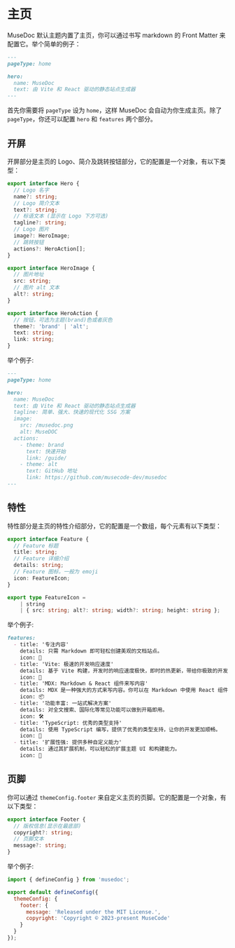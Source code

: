 # 主页

MuseDoc 默认主题内置了主页，你可以通过书写 markdown 的 Front Matter 来配置它。举个简单的例子：

```md
---
pageType: home

hero:
  name: MuseDoc
  text: 由 Vite 和 React 驱动的静态站点生成器
---
```

首先你需要将 `pageType` 设为 `home`，这样 MuseDoc 会自动为你生成主页。除了 `pageType`，你还可以配置 `hero` 和 `features` 两个部分。

## 开屏

开屏部分是主页的 Logo、简介及跳转按钮部分，它的配置是一个对象，有以下类型：

```ts
export interface Hero {
  // Logo 名字
  name?: string;
  // Logo 简介文本
  text?: string;
  // 标语文本 (显示在 Logo 下方可选)
  tagline?: string;
  // Logo 图片
  image?: HeroImage;
  // 跳转按钮
  actions?: HeroAction[];
}

export interface HeroImage {
  // 图片地址
  src: string;
  // 图片 alt 文本
  alt?: string;
}

export interface HeroAction {
  // 按钮，可选为主题(brand)色或者灰色
  theme?: 'brand' | 'alt';
  text: string;
  link: string;
}
```

举个例子:

```md
---
pageType: home

hero:
  name: MuseDoc
  text: 由 Vite 和 React 驱动的静态站点生成器
  tagline: 简单、强大、快速的现代化 SSG 方案
  image:
    src: /musedoc.png
    alt: MuseDOC
  actions:
    - theme: brand
      text: 快速开始
      link: /guide/
    - theme: alt
      text: GitHub 地址
      link: https://github.com/musecode-dev/musedoc
---
```

## 特性

特性部分是主页的特性介绍部分，它的配置是一个数组，每个元素有以下类型：

```ts
export interface Feature {
  // Feature 标题
  title: string;
  // Feature 详细介绍
  details: string;
  // Feature 图标，一般为 emoji
  icon: FeatureIcon;
}

export type FeatureIcon =
    | string
    | { src: string; alt?: string; width?: string; height: string };
```

举个例子:

```md
features:
  - title: '专注内容'
    details: 只需 Markdown 即可轻松创建美观的文档站点。
    icon: 📝
  - title: 'Vite: 极速的开发响应速度'
    details: 基于 Vite 构建，开发时的响应速度极快，即时的热更新，带给你极致的开发体验。
    icon: 🚀
  - title: 'MDX: Markdown & React 组件来写内容'
    details: MDX 是一种强大的方式来写内容。你可以在 Markdown 中使用 React 组件。
    icon: 📦
  - title: '功能丰富: 一站式解决方案'
    details: 对全文搜索、国际化等常见功能可以做到开箱即用。
    icon: 🛠️
  - title: 'TypeScript: 优秀的类型支持'
    details: 使用 TypeScript 编写，提供了优秀的类型支持，让你的开发更加顺畅。
    icon: 🔑
  - title: '扩展性强: 提供多种自定义能力'
    details: 通过其扩展机制，可以轻松的扩展主题 UI 和构建能力。
    icon: 🎨
```

## 页脚

你可以通过 `themeConfig.footer` 来自定义主页的页脚。它的配置是一个对象，有以下类型：

```ts
export interface Footer {
  // 版权信息(显示在最底部)
  copyright?: string;
  // 页脚文本
  message?: string;
}
```

举个例子:

```js
import { defineConfig } from 'musedoc';

export default defineConfig({
  themeConfig: {
    footer: {
      message: 'Released under the MIT License.',
      copyright: 'Copyright © 2023-present MuseCode'
    }
  }
});
```
